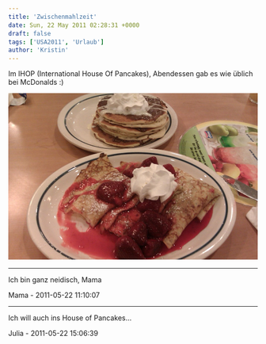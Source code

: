 ```yaml
---
title: 'Zwischenmahlzeit'
date: Sun, 22 May 2011 02:28:31 +0000
draft: false
tags: ['USA2011', 'Urlaub']
author: 'Kristin'
---
```


Im IHOP (International House Of Pancakes), Abendessen gab es wie üblich bei McDonalds :)

![-780365591](/urlaub11to15-images/11/780365591-scaled10002.jpg?w=300)

--- 

Ich bin ganz neidisch, Mama

Mama - 2011-05-22 11:10:07

---

Ich will auch ins House of Pancakes...

Julia - 2011-05-22 15:06:39